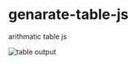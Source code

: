 # genarate-table-js
 arithmatic table js
 
![table output](https://github.com/krupesh788/genarate-table-js/assets/71176180/d4ff0d5c-a5b6-4511-bbe0-f1e9697c9a9d)

